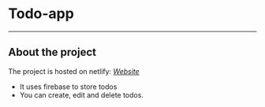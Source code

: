 # Todo-app
---

## About the project
The project is hosted on netlify: _<a href="https://todo-app-0a0.netlify.app/" target="_blank">Website</a>_
* It uses firebase to store todos 
* You can create, edit and delete todos.